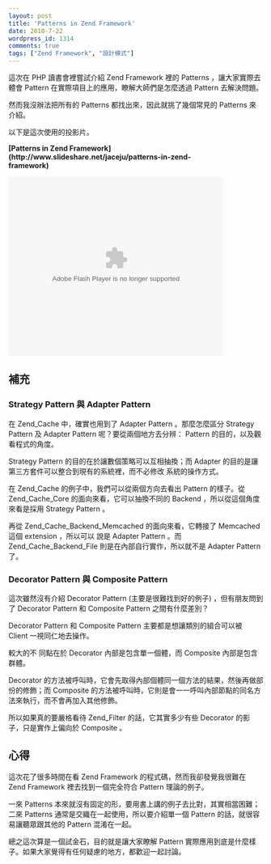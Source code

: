 ```yaml
---
layout: post
title: 'Patterns in Zend Framework'
date: 2010-7-22
wordpress_id: 1314
comments: true
tags: ["Zend Framework", "設計模式"]
---
```


這次在 PHP 讀書會裡嘗試介紹 Zend Framework 裡的 Patterns ，讓大家實際去體會 Pattern 在實際項目上的應用，瞭解大師們是怎麼透過 Pattern 去解決問題。

然而我沒辦法把所有的 Patterns 都找出來，因此就挑了幾個常見的 Patterns 來介紹。

以下是這次使用的投影片。

<!--more-->
<div style="width:425px" id="__ss_4809486"><strong style="display:block;margin:12px 0 4px">[Patterns in Zend Framework](http://www.slideshare.net/jaceju/patterns-in-zend-framework)</strong>
<object id="__sse4809486" width="425" height="355">






<embed name="__sse4809486" src="http://static.slidesharecdn.com/swf/ssplayer2.swf?doc=patternsinzendframework-100721210646-phpapp01&stripped_title=patterns-in-zend-framework" type="application/x-shockwave-flash" allowscriptaccess="always" allowfullscreen="true" width="425" height="355"></embed>
</object>
</div>

## 補充

### Strategy Pattern 與 Adapter Pattern

在 Zend_Cache 中，確實也用到了 Adapter Pattern 。那麼怎麼區分 Strategy Pattern 及 Adapter Pattern 呢？要從兩個地方去分辨： Pattern 的目的，以及觀看程式的角度。

Strategy Pattern 的目的在於讓數個策略可以互相抽換；而 Adapter 的目的是讓第三方套件可以整合到現有的系統裡，而不必修改
系統的操作方式。

在 Zend_Cache 的例子中，我們可以從兩個方向去看出 Pattern 的樣子。從 Zend_Cache_Core 的面向來看，它可以抽換不同的 Backend ，所以從這個角度來看是採用 Strategy
Pattern 。

再從 Zend_Cache_Backend_Memcached 的面向來看，它轉接了 Memcached 這個 extension ，所以可以
說是 Adapter Pattern 。而 Zend_Cache_Backend_File 則是在內部自行實作，所以就不是 Adapter Pattern 了。

### Decorator Pattern 與 Composite Pattern

這次雖然沒有介紹 Decorator Pattern (主要是很難找到好的例子) ，但有朋友問到了  Decorator Pattern 和 Composite Pattern 之間有什麼差別？

Decorator Pattern 和 Composite Pattern 主要都是想讓類別的組合可以被 Client 一視同仁地去操作。

較大的不  同點在於 Decorator 內部是包含單一個體，而 Composite 內部是包含群體。

Decorator 的方法被呼叫時，它會先取得內部個體同一個方法的結果，然後再做部份的修飾；而 Composite 的方法被呼叫時，它則是會一一呼叫內部節點的同名方法來執行，而不會再加入其他修飾。

所以如果真的要嚴格看待 Zend_Filter 的話，它其實多少有些 Decorator 的影子，只是實作上偏向於 Composite 。

## 心得

這次花了很多時間在看 Zend Framework 的程式碼，然而我卻發覺我很難在 Zend Framework 裡去找到一個完全符合 Pattern 理論的例子。

一來 Patterns 本來就沒有固定的形，要用書上講的例子去比對，其實相當困難；二來 Patterns 通常是交織在一起使用，所以要介紹單一個 Pattern 的話，就很容易讓聽眾跟其他的 Pattern 混淆在一起。

總之這次算是一個試金石，目的就是讓大家瞭解 Pattern 實際應用到底是什麼樣子。如果大家覺得有任何疑慮的地方，都歡迎一起討論。
